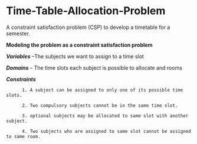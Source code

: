 # Time-Table-Allocation-Problem
A constraint satisfaction problem (CSP) to develop a timetable for a semester.


**Modeling the problem as a constraint satisfaction problem**

***Variables*** –The subjects we want to assign to a time slot

***Domains*** – The time slots each subject is possible to allocate and rooms

***Constraints***

          1. A subject can be assigned to only one of its possible time slots.
          
          2. Two compulsory subjects cannot be in the same time slot.
          
          3. optional subjects may be allocated to same slot with another subject.
          
          4. Two subjects who are assigned to same slot cannot be assigned to same room.

